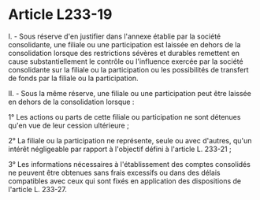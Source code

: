 # Article L233-19

I. - Sous réserve d'en justifier dans l'annexe établie par la société consolidante, une filiale ou une participation est laissée en dehors de la consolidation lorsque des restrictions sévères et durables remettent en cause substantiellement le contrôle ou l'influence exercée par la société consolidante sur la filiale ou la participation ou les possibilités de transfert de fonds par la filiale ou la participation.

II. - Sous la même réserve, une filiale ou une participation peut être laissée en dehors de la consolidation lorsque :

1° Les actions ou parts de cette filiale ou participation ne sont détenues qu'en vue de leur cession ultérieure ;

2° La filiale ou la participation ne représente, seule ou avec d'autres, qu'un intérêt négligeable par rapport à l'objectif défini à l'article L. 233-21 ;

3° Les informations nécessaires à l'établissement des comptes consolidés ne peuvent être obtenues sans frais excessifs ou dans des délais compatibles avec ceux qui sont fixés en application des dispositions de l'article L. 233-27.
